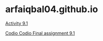 # arfaiqbal04.github.io

<a href="https://github.com/arfaiqbal04/PCDE-Activity-9.1"> Activity 9.1</a> 

<a href="https://github.com/arfaiqbal04/MO-PCDE_M9_final_assignment"> Codio Codio Final assignment 9.1</a> 

